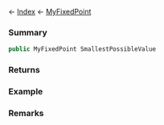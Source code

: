 ← [Index](Api-Index) ← [MyFixedPoint](VRage.MyFixedPoint)

### Summary

```csharp
public MyFixedPoint SmallestPossibleValue
```

### Returns

### Example

### Remarks

